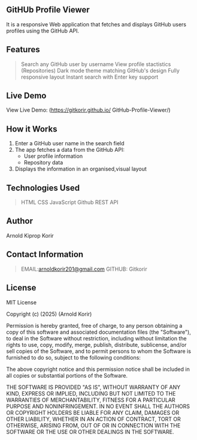 ## GitHUb Profile Viewer

It is a responsive Web application that fetches and displays GitHub users profiles using the GitHub API.

## Features

> Search any GitHub user by username
> View profile stactistics (Repositories)
> Dark mode theme matching GitHub's design
> Fully responsive layout
> Instant search with Enter key support

## Live Demo

View Live Demo: (https://gitkorir.github.io/ GitHub-Profile-Viewer/)

## How it Works

1. Enter a GitHub user name in the search field
2. The app fetches a data from the GitHub API:
   - User profile information
   - Repository data
3. Displays the information in an organised,visual layout

## Technologies Used

> HTML
> CSS
> JavaScript
> Github REST API

## Author

Arnold Kiprop Korir

## Contact Information

> EMAIL:arnoldkorir201@gmail.com
> GITHUB: Gitkorir

## License

MIT License

Copyright (c) (2025) (Arnold Korir)

Permission is hereby granted, free of charge, to any person obtaining a copy
of this software and associated documentation files (the "Software"), to deal
in the Software without restriction, including without limitation the rights
to use, copy, modify, merge, publish, distribute, sublicense, and/or sell
copies of the Software, and to permit persons to whom the Software is
furnished to do so, subject to the following conditions:

The above copyright notice and this permission notice shall be included in all
copies or substantial portions of the Software.

THE SOFTWARE IS PROVIDED "AS IS", WITHOUT WARRANTY OF ANY KIND, EXPRESS OR
IMPLIED, INCLUDING BUT NOT LIMITED TO THE WARRANTIES OF MERCHANTABILITY,
FITNESS FOR A PARTICULAR PURPOSE AND NONINFRINGEMENT. IN NO EVENT SHALL THE
AUTHORS OR COPYRIGHT HOLDERS BE LIABLE FOR ANY CLAIM, DAMAGES OR OTHER
LIABILITY, WHETHER IN AN ACTION OF CONTRACT, TORT OR OTHERWISE, ARISING FROM,
OUT OF OR IN CONNECTION WITH THE SOFTWARE OR THE USE OR OTHER DEALINGS IN THE
SOFTWARE.
